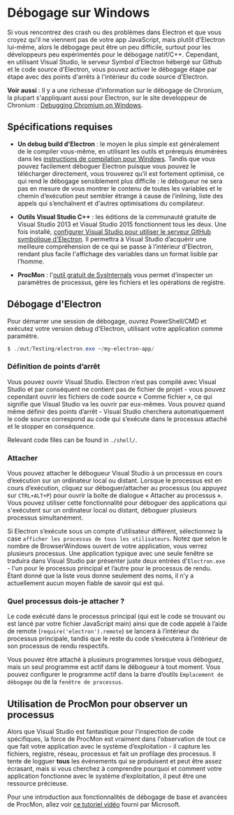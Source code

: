 # Débogage sur Windows

Si vous rencontrez des crash ou des problèmes dans Electron et que vous croyez qu'il ne viennent pas de votre app JavaScript, mais plutôt d'Electron lui-même, alors le débogage peut être un peu difficile, surtout pour les développeurs peu expérimentés pour le débogage natif/C++. Cependant, en utilisant Visual Studio, le serveur Symbol d'Electron hébergé sur Github et le code source d'Electron, vous pouvez activer le débogage étape par étape avec des points d'arrêts à l'intérieur du code source d'Electron.

**Voir aussi** : Il y a une richesse d'information sur le débogage de Chronium, la plupart s'appliquant aussi pour Electron, sur le site developpeur de Chronium : [Debugging Chromium on Windows](https://www.chromium.org/developers/how-tos/debugging-on-windows).

## Spécifications requises

* **Un debug build d'Electron** : le moyen le plus simple est généralement de le compiler vous-même, en utilisant les outils et prérequis énumérées dans les [instructions de compilation pour Windows](build-instructions-windows.md). Tandis que vous pouvez facilement déboguer Electron puisque vous pouvez le télécharger directement, vous trouverez qu’il est fortement optimisé, ce qui rend le débogage sensiblement plus difficile : le débogueur ne sera pas en mesure de vous montrer le contenu de toutes les variables et le chemin d’exécution peut sembler étrange à cause de l’inlining, liste des appels qui s’enchaînent et d'autres optimisations du compilateur.

* **Outils Visual Studio C++** : les éditions de la communauté gratuite de Visual Studio 2013 et Visual Studio 2015 fonctionnent tous les deux. Une fois installé, [configurer Visual Studio pour utiliser le serveur GitHub symbolique d'Electron](setting-up-symbol-server.md). Il permettra à Visual Studio d’acquérir une meilleure compréhension de ce qui se passe à l’intérieur d'Electron, rendant plus facile l'affichage des variables dans un format lisible par l’homme.

* **ProcMon** : l'[outil gratuit de SysInternals](https://technet.microsoft.com/en-us/sysinternals/processmonitor.aspx) vous permet d’inspecter un paramètres de processus, gère les fichiers et les opérations de registre.

## Débogage d'Electron

Pour démarrer une session de débogage, ouvrez PowerShell/CMD et exécutez votre version debug d'Electron, utilisant votre application comme paramètre.

```powershell
$ ./out/Testing/electron.exe ~/my-electron-app/
```

### Définition de points d’arrêt

Vous pouvez ouvrir Visual Studio. Electron n’est pas compilé avec Visual Studio et par conséquent ne contient pas de fichier de projet - vous pouvez cependant ouvrir les fichiers de code source « Comme fichier », ce qui signifie que Visual Studio va les ouvrir par eux-mêmes. Vous pouvez quand même définir des points d’arrêt - Visual Studio cherchera automatiquement le code source correspond au code qui s’exécute dans le processus attaché et le stopper en conséquence.

Relevant code files can be found in `./shell/`.

### Attacher

Vous pouvez attacher le débogueur Visual Studio à un processus en cours d’exécution sur un ordinateur local ou distant. Lorsque le processus est en cours d’exécution, cliquez sur déboguer/attacher au processus (ou appuyez sur `CTRL+ALT+P`) pour ouvrir la boîte de dialogue « Attacher au processus ». Vous pouvez utiliser cette fonctionnalité pour déboguer des applications qui s'exécutent sur un ordinateur local ou distant, déboguer plusieurs processus simultanément.

Si Electron s’exécute sous un compte d’utilisateur différent, sélectionnez la case `afficher les processus de tous les utilisateurs`. Notez que selon le nombre de BrowserWindows ouvert de votre application, vous verrez plusieurs processus. Une application typique avec une seule fenêtre se traduira dans Visual Studio par présenter juste deux entrées d'`Electron.exe` - l'un pour le processus principal et l’autre pour le processus de rendu. Étant donné que la liste vous donne seulement des noms, il n’y a actuellement aucun moyen fiable de savoir qui est qui.

### Quel processus dois-je attacher ?

Le code exécuté dans le processus principal (qui est le code se trouvant ou est lancé par votre fichier JavaScript main) ainsi que de code appelé à l’aide de remote (`require('electron').remote`) se lancera à l’intérieur du processus principale, tandis que le reste du code s’exécutera à l’intérieur de son processus de rendu respectifs.

Vous pouvez être attaché à plusieurs programmes lorsque vous déboguez, mais un seul programme est actif dans le débogueur à tout moment. Vous pouvez configurer le programme actif dans la barre d’outils `Emplacement de débogage` ou de la `fenêtre de processus`.

## Utilisation de ProcMon pour observer un processus

Alors que Visual Studio est fantastique pour l’inspection de code spécifiques, la force de ProcMon est vraiment dans l'observation de tout ce que fait votre application avec le système d’exploitation - il capture les fichiers, registre, réseau, processus et fait un profilage des processus. Il tente de logguer **tous** les événements qui se produisent et peut être assez écrasant, mais si vous cherchez à comprendre pourquoi et comment votre application fonctionne avec le système d’exploitation, il peut être une ressource précieuse.

Pour une introduction aux fonctionnalités de débogage de base et avancées de ProcMon, allez voir [ce tutoriel vidéo](https://channel9.msdn.com/shows/defrag-tools/defrag-tools-4-process-monitor) fourni par Microsoft.